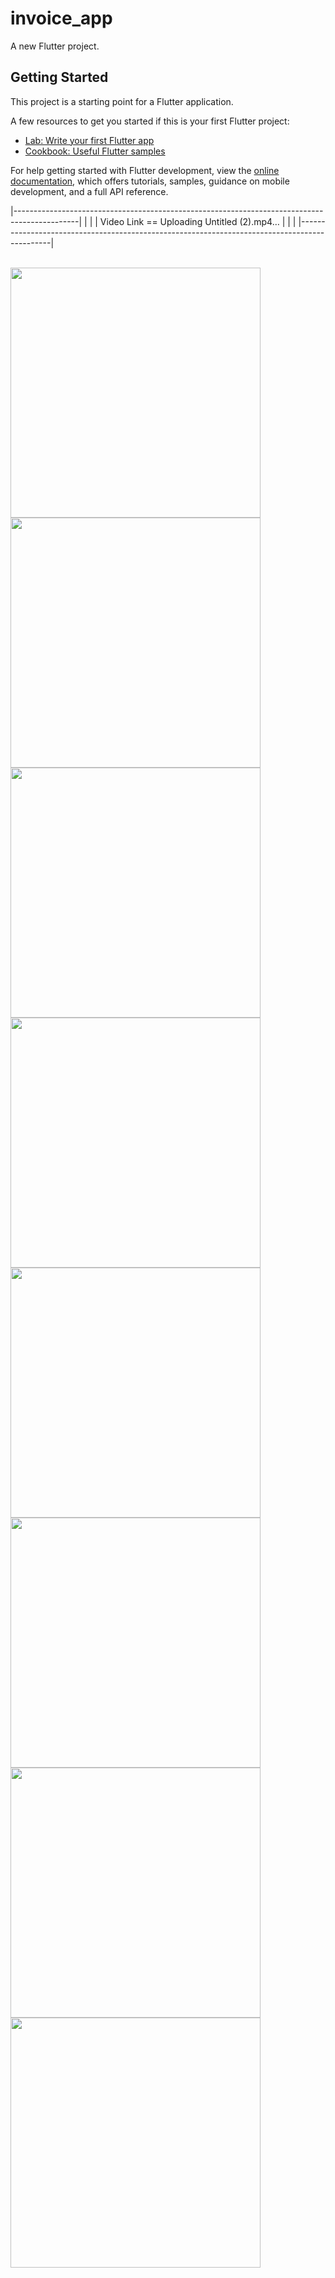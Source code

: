 # invoice_app

A new Flutter project.

## Getting Started

This project is a starting point for a Flutter application.

A few resources to get you started if this is your first Flutter project:

- [Lab: Write your first Flutter app](https://docs.flutter.dev/get-started/codelab)
- [Cookbook: Useful Flutter samples](https://docs.flutter.dev/cookbook)

For help getting started with Flutter development, view the
[online documentation](https://docs.flutter.dev/), which offers tutorials,
samples, guidance on mobile development, and a full API reference.

|----------------------------------------------------------------------------------------------|
|                                                                                              |
|                      Video Link == Uploading Untitled (2).mp4…                               |
|                                                                                              |
|----------------------------------------------------------------------------------------------|

<br>
<img src = "https://github.com/Vedpatel28/invoice_flutter_app/assets/130833918/69da3db1-a19f-4ffa-a111-1a247d03489b" height = "400"></img>
<img src = "" height = "400"></img>
<img src = "https://github.com/Vedpatel28/invoice_flutter_app/assets/130833918/d0a3c070-a2c6-4ef8-93a4-1e8059fb74b7" height = "400"></img>
<img src = "https://github.com/Vedpatel28/invoice_flutter_app/assets/130833918/85b56825-0633-4864-ab14-884da74282eb" height = "400"></img>
<img src = "https://github.com/Vedpatel28/invoice_flutter_app/assets/130833918/b03cc831-3853-4212-8c6e-db17d0f5c0bb" height = "400"></img>
<img src = "https://github.com/Vedpatel28/invoice_flutter_app/assets/130833918/a4e0b4af-d51e-4df9-b122-01d217508101" height = "400"></img>
<img src = "https://github.com/Vedpatel28/invoice_flutter_app/assets/130833918/6d86b2b8-7ac2-4f3a-8a32-21c235c543c6" height = "400"></img>
<img src = "https://github.com/Vedpatel28/invoice_flutter_app/assets/130833918/7a68ba06-bdb7-4f59-9d12-fec4fea5fe4a" height = "400"></img>
